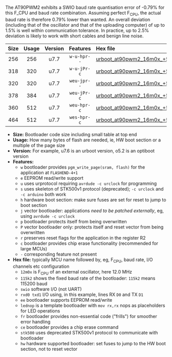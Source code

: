 The AT90PWM2 exhibits a SWIO baud rate quantisation error of -0.79% for this F_CPU and baud rate combination. Assuming perfect F<sub>CPU</sub>, the actual baud rate is therefore 0.79% lower than wanted. An overall deviation (including that of the oscillator and that of the uploading computer) of up to 1.5% is well within communication tolerance. In practice, up to 2.5% deviation is likely to work with short cables and benign line noise.

|Size|Usage|Version|Features|Hex file|
|:-:|:-:|:-:|:-:|:--|
|256|256|u7.7|`w-u-hpr--`|[urboot_at90pwm2_16m0x_+576k0_swio_rxd4_txd3_lednop_hw.hex](https://raw.githubusercontent.com/stefanrueger/urboot.hex/main/mcus/at90pwm2/external_oscillator/fcpu_16m0x/br_+576k0/urboot_at90pwm2_16m0x_+576k0_swio_rxd4_txd3_lednop_hw.hex)|
|318|320|u7.7|`w-u-jPr-c`|[urboot_at90pwm2_16m0x_+576k0_swio_rxd4_txd3_lednop_fr_ce.hex](https://raw.githubusercontent.com/stefanrueger/urboot.hex/main/mcus/at90pwm2/external_oscillator/fcpu_16m0x/br_+576k0/urboot_at90pwm2_16m0x_+576k0_swio_rxd4_txd3_lednop_fr_ce.hex)|
|320|320|u7.7|`weu-jpr--`|[urboot_at90pwm2_16m0x_+576k0_swio_rxd4_txd3_ee_lednop.hex](https://raw.githubusercontent.com/stefanrueger/urboot.hex/main/mcus/at90pwm2/external_oscillator/fcpu_16m0x/br_+576k0/urboot_at90pwm2_16m0x_+576k0_swio_rxd4_txd3_ee_lednop.hex)|
|378|384|u7.7|`weu-jPr-c`|[urboot_at90pwm2_16m0x_+576k0_swio_rxd4_txd3_ee_lednop_fr_ce.hex](https://raw.githubusercontent.com/stefanrueger/urboot.hex/main/mcus/at90pwm2/external_oscillator/fcpu_16m0x/br_+576k0/urboot_at90pwm2_16m0x_+576k0_swio_rxd4_txd3_ee_lednop_fr_ce.hex)|
|360|512|u7.7|`weu-hpr-c`|[urboot_at90pwm2_16m0x_+576k0_swio_rxd4_txd3_ee_lednop_fr_ce_hw.hex](https://raw.githubusercontent.com/stefanrueger/urboot.hex/main/mcus/at90pwm2/external_oscillator/fcpu_16m0x/br_+576k0/urboot_at90pwm2_16m0x_+576k0_swio_rxd4_txd3_ee_lednop_fr_ce_hw.hex)|
|464|512|u7.7|`wes-hpr-c`|[urboot_at90pwm2_16m0x_+576k0_swio_rxd4_txd3_ee_lednop_fr_ce_stk500_hw.hex](https://raw.githubusercontent.com/stefanrueger/urboot.hex/main/mcus/at90pwm2/external_oscillator/fcpu_16m0x/br_+576k0/urboot_at90pwm2_16m0x_+576k0_swio_rxd4_txd3_ee_lednop_fr_ce_stk500_hw.hex)|

- **Size:** Bootloader code size including small table at top end
- **Usage:** How many bytes of flash are needed, ie, HW boot section or a multiple of the page size
- **Version:** For example, u7.6 is an urboot version, o5.2 is an optiboot version
- **Features:**
  + `w` bootloader provides `pgm_write_page(sram, flash)` for the application at `FLASHEND-4+1`
  + `e` EEPROM read/write support
  + `u` uses urprotocol requiring `avrdude -c urclock` for programming
  + `s` uses skeleton of STK500v1 protocol (deprecated); `-c urclock` and `-c arduino` both work
  + `h` hardware boot section: make sure fuses are set for reset to jump to boot section
  + `j` vector bootloader: applications *need to be patched externally*, eg, using `avrdude -c urclock`
  + `p` bootloader protects itself from being overwritten
  + `P` vector bootloader only: protects itself and reset vector from being overwritten
  + `r` preserves reset flags for the application in the register R2
  + `c` bootloader provides chip erase functionality (recommended for large MCUs)
  + `-` corresponding feature not present
- **Hex file:** typically MCU name followed by, eg, F<sub>CPU</sub>, baud rate, I/O channels etc configuration
  + `12m0x` is F<sub>CPU</sub> of an external oscillator, here 12.0 MHz
  + `115k2` shows the fixed baud rate of the bootloader: `115k2` means 115200 baud
  + `swio` software I/O (not UART)
  + `rxd0 txd1` I/O using, in this example, lines RX `D0` and TX `D1`
  + `ee` bootloader supports EEPROM read/write
  + `lednop` is a template bootloader with `mov rx,rx` nops as placeholders for LED operations
  + `fr` bootloader provides non-essential code ("frills") for smoother error handling
  + `ce` bootloader provides a chip erase command
  + `stk500` uses deprecated STK500v1 protocol to communicate with bootloader
  + `hw` hardware supported bootloader: set fuses to jump to the HW boot section, not to reset vector
